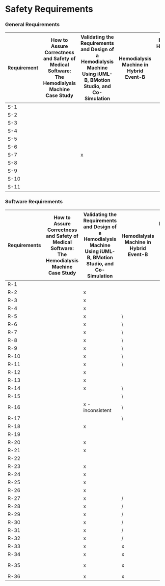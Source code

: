 # Safety Requirements

### General Requirements

| Requirement | How to Assure Correctness and Safety of Medical Software: The Hemodialysis Machine Case Study | Validating the Requirements and Design of a Hemodialysis Machine Using iUML-B, BMotion Studio, and Co-Simulation | Hemodialysis Machine in Hybrid Event-B | Modelling a Hemodialysis Machine Using Algebraic State-Transition Diagrams and B-like Methods | Modelling the Hemodialysis Machine with _Circus_ |
| ----------- | ---------------------------------------- | ---------------------------------------- | -------------------------------------- | ---------------------------------------- | ---------------------------------------- |
| S-1         |                                          |                                          |                                        |                                          |                                          |
| S-2         |                                          |                                          |                                        |                                          |                                          |
| S-3         |                                          |                                          |                                        |                                          |                                          |
| S-4         |                                          |                                          |                                        |                                          |                                          |
| S-5         |                                          |                                          |                                        |                                          |                                          |
| S-6         |                                          |                                          |                                        |                                          |                                          |
| S-7         |                                          | x                                        |                                        |                                          |                                          |
| S-8         |                                          |                                          |                                        |                                          |                                          |
| S-9         |                                          |                                          |                                        |                                          |                                          |
| S-10        |                                          |                                          |                                        |                                          |                                          |
| S-11        |                                          |                                          |                                        |                                          |                                          |

### Software Requirements

| Requirements | How to Assure Correctness and Safety of Medical Software: The Hemodialysis Machine Case Study | Validating the Requirements and Design of a Hemodialysis Machine Using iUML-B, BMotion Studio, and Co-Simulation | Hemodialysis Machine in Hybrid Event-B | Modelling a Hemodialysis Machine Using Algebraic State-Transition Diagrams and B-like Methods | Modelling the Hemodialysis Machine with _Circus_ |
| ------------ | ---------------------------------------- | ---------------------------------------- | -------------------------------------- | ---------------------------------------- | ---------------------------------------- |
| R-1          |                                          |                                          |                                        |                                          |                                          |
| R-2          |                                          | x                                        |                                        |                                          |                                          |
| R-3          |                                          | x                                        |                                        |                                          |                                          |
| R-4          |                                          | x                                        |                                        |                                          |                                          |
| R-5          |                                          | x                                        | \                                      |                                          |                                          |
| R-6          |                                          | x                                        | \                                      |                                          |                                          |
| R-7          |                                          | x                                        | \                                      |                                          |                                          |
| R-8          |                                          | x                                        | \                                      |                                          |                                          |
| R-9          |                                          | x                                        | \                                      |                                          |                                          |
| R-10         |                                          | x                                        | \                                      |                                          |                                          |
| R-11         |                                          | x                                        | \                                      |                                          |                                          |
| R-12         |                                          | x                                        |                                        |                                          |                                          |
| R-13         |                                          | x                                        |                                        |                                          |                                          |
| R-14         |                                          | x                                        | \                                      |                                          |                                          |
| R-15         |                                          |                                          | \                                      |                                          |                                          |
| R-16         |                                          | x - inconsistent                         | \                                      |                                          |                                          |
| R-17         |                                          |                                          | \                                      |                                          |                                          |
| R-18         |                                          | x                                        |                                        |                                          |                                          |
| R-19         |                                          |                                          |                                        |                                          |                                          |
| R-20         |                                          | x                                        |                                        |                                          |                                          |
| R-21         |                                          | x                                        |                                        |                                          |                                          |
| R-22         |                                          |                                          |                                        |                                          |                                          |
| R-23         |                                          | x                                        |                                        |                                          |                                          |
| R-24         |                                          | x                                        |                                        |                                          |                                          |
| R-25         |                                          | x                                        |                                        |                                          |                                          |
| R-26         |                                          | x                                        |                                        |                                          |                                          |
| R-27         |                                          | x                                        | /                                      |                                          |                                          |
| R-28         |                                          | x                                        | /                                      |                                          |                                          |
| R-29         |                                          | x                                        | /                                      |                                          |                                          |
| R-30         |                                          | x                                        | /                                      |                                          |                                          |
| R-31         |                                          | x                                        | /                                      |                                          |                                          |
| R-32         |                                          | x                                        | /                                      |                                          |                                          |
| R-33         |                                          | x                                        | x                                      |                                          |                                          |
| R-34         |                                          | x                                        | x                                      |                                          |                                          |
| R-35         |                                          | x                                        | x                                      |                                          | x contradiction                          |
| R-36         |                                          | x                                        | x                                      |                                          |                                          |

